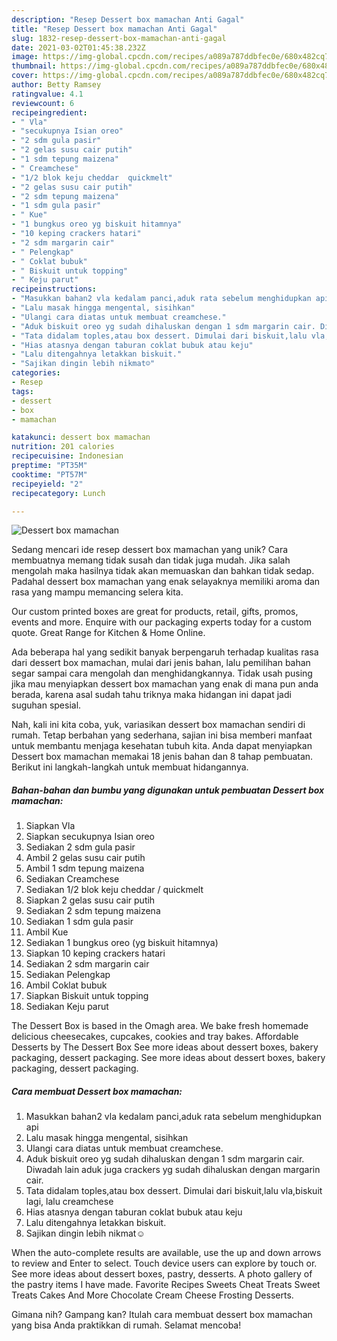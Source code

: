 ```yaml
---
description: "Resep Dessert box mamachan Anti Gagal"
title: "Resep Dessert box mamachan Anti Gagal"
slug: 1832-resep-dessert-box-mamachan-anti-gagal
date: 2021-03-02T01:45:38.232Z
image: https://img-global.cpcdn.com/recipes/a089a787ddbfec0e/680x482cq70/dessert-box-mamachan-foto-resep-utama.jpg
thumbnail: https://img-global.cpcdn.com/recipes/a089a787ddbfec0e/680x482cq70/dessert-box-mamachan-foto-resep-utama.jpg
cover: https://img-global.cpcdn.com/recipes/a089a787ddbfec0e/680x482cq70/dessert-box-mamachan-foto-resep-utama.jpg
author: Betty Ramsey
ratingvalue: 4.1
reviewcount: 6
recipeingredient:
- " Vla"
- "secukupnya Isian oreo"
- "2 sdm gula pasir"
- "2 gelas susu cair putih"
- "1 sdm tepung maizena"
- " Creamchese"
- "1/2 blok keju cheddar  quickmelt"
- "2 gelas susu cair putih"
- "2 sdm tepung maizena"
- "1 sdm gula pasir"
- " Kue"
- "1 bungkus oreo yg biskuit hitamnya"
- "10 keping crackers hatari"
- "2 sdm margarin cair"
- " Pelengkap"
- " Coklat bubuk"
- " Biskuit untuk topping"
- " Keju parut"
recipeinstructions:
- "Masukkan bahan2 vla kedalam panci,aduk rata sebelum menghidupkan api"
- "Lalu masak hingga mengental, sisihkan"
- "Ulangi cara diatas untuk membuat creamchese."
- "Aduk biskuit oreo yg sudah dihaluskan dengan 1 sdm margarin cair. Diwadah lain aduk juga crackers yg sudah dihaluskan dengan margarin cair."
- "Tata didalam toples,atau box dessert. Dimulai dari biskuit,lalu vla,biskuit lagi, lalu creamchese"
- "Hias atasnya dengan taburan coklat bubuk atau keju"
- "Lalu ditengahnya letakkan biskuit."
- "Sajikan dingin lebih nikmat☺️"
categories:
- Resep
tags:
- dessert
- box
- mamachan

katakunci: dessert box mamachan 
nutrition: 201 calories
recipecuisine: Indonesian
preptime: "PT35M"
cooktime: "PT57M"
recipeyield: "2"
recipecategory: Lunch

---
```



![Dessert box mamachan](https://img-global.cpcdn.com/recipes/a089a787ddbfec0e/680x482cq70/dessert-box-mamachan-foto-resep-utama.jpg)

Sedang mencari ide resep dessert box mamachan yang unik? Cara membuatnya memang tidak susah dan tidak juga mudah. Jika salah mengolah maka hasilnya tidak akan memuaskan dan bahkan tidak sedap. Padahal dessert box mamachan yang enak selayaknya memiliki aroma dan rasa yang mampu memancing selera kita.

Our custom printed boxes are great for products, retail, gifts, promos, events and more. Enquire with our packaging experts today for a custom quote. Great Range for Kitchen &amp; Home Online.

Ada beberapa hal yang sedikit banyak berpengaruh terhadap kualitas rasa dari dessert box mamachan, mulai dari jenis bahan, lalu pemilihan bahan segar sampai cara mengolah dan menghidangkannya. Tidak usah pusing jika mau menyiapkan dessert box mamachan yang enak di mana pun anda berada, karena asal sudah tahu triknya maka hidangan ini dapat jadi suguhan spesial.


Nah, kali ini kita coba, yuk, variasikan dessert box mamachan sendiri di rumah. Tetap berbahan yang sederhana, sajian ini bisa memberi manfaat untuk membantu menjaga kesehatan tubuh kita. Anda dapat menyiapkan Dessert box mamachan memakai 18 jenis bahan dan 8 tahap pembuatan. Berikut ini langkah-langkah untuk membuat hidangannya.

<!--inarticleads1-->

##### Bahan-bahan dan bumbu yang digunakan untuk pembuatan Dessert box mamachan:

1. Siapkan  Vla
1. Siapkan secukupnya Isian oreo
1. Sediakan 2 sdm gula pasir
1. Ambil 2 gelas susu cair putih
1. Ambil 1 sdm tepung maizena
1. Sediakan  Creamchese
1. Sediakan 1/2 blok keju cheddar / quickmelt
1. Siapkan 2 gelas susu cair putih
1. Sediakan 2 sdm tepung maizena
1. Sediakan 1 sdm gula pasir
1. Ambil  Kue
1. Sediakan 1 bungkus oreo (yg biskuit hitamnya)
1. Siapkan 10 keping crackers hatari
1. Sediakan 2 sdm margarin cair
1. Sediakan  Pelengkap
1. Ambil  Coklat bubuk
1. Siapkan  Biskuit untuk topping
1. Sediakan  Keju parut


The Dessert Box is based in the Omagh area. We bake fresh homemade delicious cheesecakes, cupcakes, cookies and tray bakes. Affordable Desserts by The Dessert Box See more ideas about dessert boxes, bakery packaging, dessert packaging. See more ideas about dessert boxes, bakery packaging, dessert packaging. 

<!--inarticleads2-->

##### Cara membuat Dessert box mamachan:

1. Masukkan bahan2 vla kedalam panci,aduk rata sebelum menghidupkan api
1. Lalu masak hingga mengental, sisihkan
1. Ulangi cara diatas untuk membuat creamchese.
1. Aduk biskuit oreo yg sudah dihaluskan dengan 1 sdm margarin cair. Diwadah lain aduk juga crackers yg sudah dihaluskan dengan margarin cair.
1. Tata didalam toples,atau box dessert. Dimulai dari biskuit,lalu vla,biskuit lagi, lalu creamchese
1. Hias atasnya dengan taburan coklat bubuk atau keju
1. Lalu ditengahnya letakkan biskuit.
1. Sajikan dingin lebih nikmat☺️


When the auto-complete results are available, use the up and down arrows to review and Enter to select. Touch device users can explore by touch or. See more ideas about dessert boxes, pastry, desserts. A photo gallery of the pastry items I have made. Favorite Recipes Sweets Cheat Treats Sweet Treats Cakes And More Chocolate Cream Cheese Frosting Desserts. 

Gimana nih? Gampang kan? Itulah cara membuat dessert box mamachan yang bisa Anda praktikkan di rumah. Selamat mencoba!
